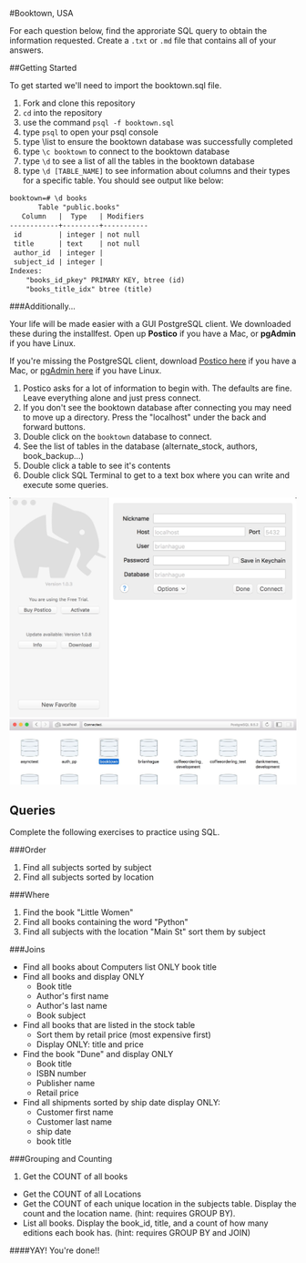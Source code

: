 #Booktown, USA

For each question below, find the approriate SQL query to obtain the information requested. Create a `.txt` or `.md` file that contains all of your answers.

##Getting Started

To get started we'll need to import the booktown.sql file.

1. Fork and clone this repository
2. `cd` into the repository
3. use the command `psql -f booktown.sql`
4. type `psql` to open your psql console
5. type \list to ensure the booktown database was successfully completed
6. type `\c booktown` to connect to the booktown database
7. type `\d` to see a list of all the tables in the booktown database
8. type `\d [TABLE_NAME]` to see information about columns and their types for a specific table. You should see output like below:

```
booktown=# \d books
       Table "public.books"
   Column   |  Type   | Modifiers 
------------+---------+-----------
 id         | integer | not null
 title      | text    | not null
 author_id  | integer | 
 subject_id | integer | 
Indexes:
    "books_id_pkey" PRIMARY KEY, btree (id)
    "books_title_idx" btree (title)
```

###Additionally...

Your life will be made easier with a GUI PostgreSQL client. We downloaded these during the installfest. Open up **Postico** if you have a Mac, or **pgAdmin** if you have Linux.

If you're missing the PostgreSQL client, download [Postico here](https://eggerapps.at/postico/) if you have a Mac, or [pgAdmin here](http://www.pgadmin.org/) if you have Linux.

1. Postico asks for a lot of information to begin with. The defaults are fine. Leave everything alone and just press connect.
2. If you don't see the booktown database after connecting you may need to move up a directory. Press the "localhost" under the back and forward buttons.
3. Double click on the `booktown` database to connect.
4. See the list of tables in the database (alternate_stock, authors, book_backup...)
5. Double click a table to see it's contents
6. Double click SQL Terminal to get to a text box where you can write and execute some queries.

![Postico new localhost connection](images/postico/00-postico-localhost-connection.jpg)
![Postico databases](images/postico/01-postico-databases.jpg)

## Queries

Complete the following exercises to practice using SQL.

###Order
1. Find all subjects sorted by subject
2. Find all subjects sorted by location

###Where
1. Find the book "Little Women"
2. Find all books containing the word "Python"
3. Find all subjects with the location "Main St" sort them by subject


###Joins

* Find all books about Computers list ONLY book title
* Find all books and display ONLY
	* Book title
	* Author's first name
	* Author's last name
	* Book subject
* Find all books that are listed in the stock table
	* Sort them by retail price (most expensive first)
	* Display ONLY: title and price
* Find the book "Dune" and display ONLY
	* Book title
	* ISBN number
	* Publisher name
	* Retail price
* Find all shipments sorted by ship date display ONLY:
	* Customer first name
	* Customer last name
	* ship date
	* book title

###Grouping and Counting

1. Get the COUNT of all books
* Get the COUNT of all Locations
* Get the COUNT of each unique location in the subjects table. Display the count and the location name. (hint: requires GROUP BY).
* List all books. Display the book_id, title, and a count of how many editions each book has. (hint: requires GROUP BY and JOIN)

####YAY! You're done!!
